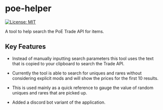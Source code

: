 # poe-helper

[![License: MIT](https://img.shields.io/badge/License-MIT-yellow.svg)](https://opensource.org/licenses/MIT)

A tool to help search the PoE Trade API for items.

## Key Features

- Instead of manually inputting search parameters this tool uses the text that is copied to your clipboard to search the Trade API.

- Currently the tool is able to search for uniques and rares without considering explicit mods and will show the prices for the first 10 results.

- This is used mainly as a quick reference to gauge the value of random uniques and rares that are picked up. 

- Added a discord bot variant of the application.

